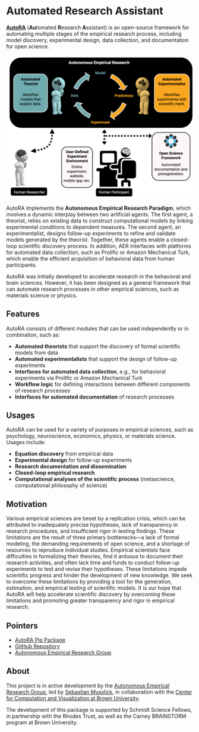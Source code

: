 # Automated Research Assistant

<b>[AutoRA](https://pypi.org/project/autora/)</b> (<b>Au</b>tomated <b>R</b>esearch <b>A</b>ssistant) is an open-source framework for 
automating multiple stages of the empirical research process, including model discovery, experimental design, data collection, and documentation for open science.

![Autonomous Empirical Research Paradigm](overview.png)

AutoRA implements the <b>Autonomous Empirical Research Paradigm</b>, which involves a dynamic interplay 
between two artificial agents. ​The first agent, a theorist, relies on existing data to construct 
computational models by linking experimental conditions to dependent measures. The second agent, an 
experimentalist, designs follow-up experiments to refine and validate models generated by the theorist. 
Together, these agents enable a closed-loop scientific discovery process. In addition, AER interfaces 
with platforms for automated data collection, such as Prolific or Amazon Mechanical Turk, which enable 
the efficient acquisition of behavioral data from human participants.  

AutoRA was initially developed to accelerate research in the behavioral and brain sciences. 
However, it has been designed as a general framework that can automate research processes in
other empirical sciences, such as materials science or physics.

## Features

AutoRA consists of different modules that can be used independently or in combination, such as:

- <b>Automated theorists</b> that support the discovery of formal scientific models from data
- <b>Automated experimentalists</b> that support the design of follow-up experiments
- <b>Interfaces for automated data collection</b>, e.g., for behavioral experiments via Prolific or Amazon Mechanical Turk
- <b>Workflow logic</b> for defining interactions between different components of research processes
- <b>Interfaces for automated documentation</b> of research processes

## Usages

AutoRA can be used for a variety of purposes in empirical sciences, such as psychology, 
neuroscience, economics, physics, or materials science. Usages include:

- <b>Equation discovery</b> from empirical data
- <b>Experimental design</b> for follow-up experiments
- <b>Research documentation and dissemination</b>
- <b>Closed-loop empirical research</b>
- <b>Computational analyses of the scientific process</b> (metascience, computational philosophy of science)

## Motivation

Various empirical sciences are beset by a replication crisis, 
which can be attributed to inadequately precise hypotheses, lack of transparency
in research procedures, and insufficient rigor in testing findings. These limitations
are the result of three primary bottlenecks—a lack of formal modeling, the
demanding requirements of open science, and a shortage of resources to reproduce 
individual studies. Empirical scientists face difficulties in formalizing their 
theories, find it arduous to document their research activities, and often lack 
time and funds to conduct follow-up experiments to test and revise their
hypotheses. These limitations impede scientific progress and hinder
the development of new knowledge. We seek to overcome these limitations by providing
a tool for the generation, estimation, and empirical testing of scientific models. 
It is our hope that AutoRA will help accelerate scientific discovery by overcoming
these limitations and promoting greater transparency and rigor in empirical research.

## Pointers

- [AutoRA Pip Package](https://pypi.org/project/autora/)
- [GitHub Repository](https://github.com/AutoResearch/autora)
- [Autonomous Empirical Research Group](http://www.empiricalresearch.ai)

## About

This project is in active development by the [Autonomous Empirical Research Group](https://musslick.github.io/AER_website/Research.html), led by [Sebastian Musslick](https://smusslick.com), in collaboration with the [Center for Computation and Visualization at Brown University](https://ccv.brown.edu).

The development of this package is supported by Schmidt Science Fellows, in partnership with the Rhodes Trust, as well as the Carney BRAINSTORM program at Brown University.


